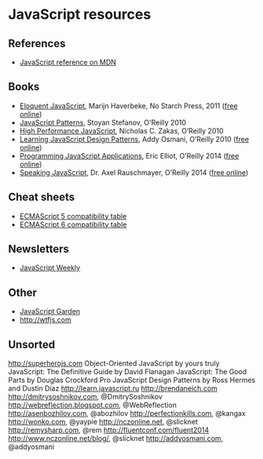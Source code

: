 # JavaScript resources

## References
* [JavaScript reference on MDN](https://developer.mozilla.org/en-US/docs/Web/JavaScript/Reference)

## Books
* [Eloquent JavaScript](http://books.google.ru/books?id=9U5I_tskq9MC "Eloquent JavaScript: A Modern Introduction to Programming"), Marijn Haverbeke, No Starch Press, 2011 ([free online](http://eloquentjavascript.net/contents.html))
* [JavaScript Patterns](http://books.google.ru/books?id=WTZqecc9olUC), Stoyan Stefanov, O'Reilly 2010
* [High Performance JavaScript](http://books.google.ru/books?id=ED6ph4WEIoQC), Nicholas C. Zakas, O’Reilly 2010
* [Learning JavaScript Design Patterns](http://books.google.ru/books?id=L46fX62D5qYC), Addy Osmani, O’Reilly 2010 ([free online](http://addyosmani.com/resources/essentialjsdesignpatterns/book/))
* [Programming JavaScript Applications](http://shop.oreilly.com/product/0636920033141.do "Programming JavaScript Applications: Robust Web Architecture with Node, HTML5, and Modern JS Libraries"), Eric Elliot, O’Reilly 2014 ([free online](http://chimera.labs.oreilly.com/books/1234000000262/index.html))
* [Speaking JavaScript](http://books.google.ru/books?id=tBbsAgAAQBAJ), Dr. Axel Rauschmayer, O’Reilly 2014 ([free online](http://speakingjs.com/es5/index.html))

## Cheat sheets
* [ECMAScript 5 compatibility table](http://kangax.github.io/compat-table/es5/)
* [ECMAScript 6 compatibility table](http://kangax.github.io/compat-table/es6/)

## Newsletters
* [JavaScript Weekly](http://javascriptweekly.com)

## Other
* [JavaScript Garden](http://shamansir.github.io/JavaScript-Garden/)
* http://wtfjs.com

## Unsorted
http://superherojs.com
Object-Oriented JavaScript by yours truly
JavaScript: The Definitive Guide by David Flanagan
JavaScript: The Good Parts by Douglas Crockford
Pro JavaScript Design Patterns by Ross Hermes and Dustin Diaz
http://learn.javascript.ru
http://brendaneich.com
http://dmitrysoshnikov.com, @DmitrySoshnikov
http://webreflection.blogspot.com, @WebReflection
http://asenbozhilov.com, @abozhilov
http://perfectionkills.com, @kangax
http://wonko.com, @yaypie
http://nczonline.net, @slicknet
http://remysharp.com, @rem
http://fluentconf.com/fluent2014
http://www.nczonline.net/blog/, @slicknet
http://addyosmani.com, @addyosmani
